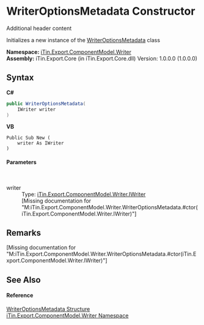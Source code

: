# WriterOptionsMetadata Constructor 
Additional header content 

Initializes a new instance of the <a href="b24b9473-149a-afa2-64da-5ce5062b5695">WriterOptionsMetadata</a> class

**Namespace:**&nbsp;<a href="37973b78-6b66-1218-9d7d-14680ab2aeda">iTin.Export.ComponentModel.Writer</a><br />**Assembly:**&nbsp;iTin.Export.Core (in iTin.Export.Core.dll) Version: 1.0.0.0 (1.0.0.0)

## Syntax

**C#**<br />
``` C#
public WriterOptionsMetadata(
	IWriter writer
)
```

**VB**<br />
``` VB
Public Sub New ( 
	writer As IWriter
)
```


#### Parameters
&nbsp;<dl><dt>writer</dt><dd>Type: <a href="4a4ec51e-0091-39cb-54a3-b986f5b6ed9a">iTin.Export.ComponentModel.Writer.IWriter</a><br />\[Missing <param name="writer"/> documentation for "M:iTin.Export.ComponentModel.Writer.WriterOptionsMetadata.#ctor(iTin.Export.ComponentModel.Writer.IWriter)"\]</dd></dl>

## Remarks
\[Missing <remarks> documentation for "M:iTin.Export.ComponentModel.Writer.WriterOptionsMetadata.#ctor(iTin.Export.ComponentModel.Writer.IWriter)"\]

## See Also


#### Reference
<a href="b24b9473-149a-afa2-64da-5ce5062b5695">WriterOptionsMetadata Structure</a><br /><a href="37973b78-6b66-1218-9d7d-14680ab2aeda">iTin.Export.ComponentModel.Writer Namespace</a><br />